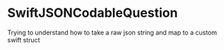 # SwiftJSONCodableQuestion
Trying to understand how to take a raw json string and map to a custom swift struct
